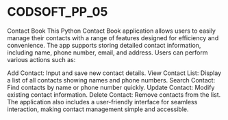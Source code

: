 # CODSOFT_PP_05

Contact Book
This Python Contact Book application allows users to easily manage their contacts with a range of features designed for efficiency and convenience. The app supports storing detailed contact information, including name, phone number, email, and address. Users can perform various actions such as:

Add Contact: Input and save new contact details.
View Contact List: Display a list of all contacts showing names and phone numbers.
Search Contact: Find contacts by name or phone number quickly.
Update Contact: Modify existing contact information.
Delete Contact: Remove contacts from the list.
The application also includes a user-friendly interface for seamless interaction, making contact management simple and accessible.
